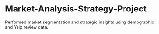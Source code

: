 # Market-Analysis-Strategy-Project
Performed market segmentation and strategic insights using demographic and Yelp review data.
